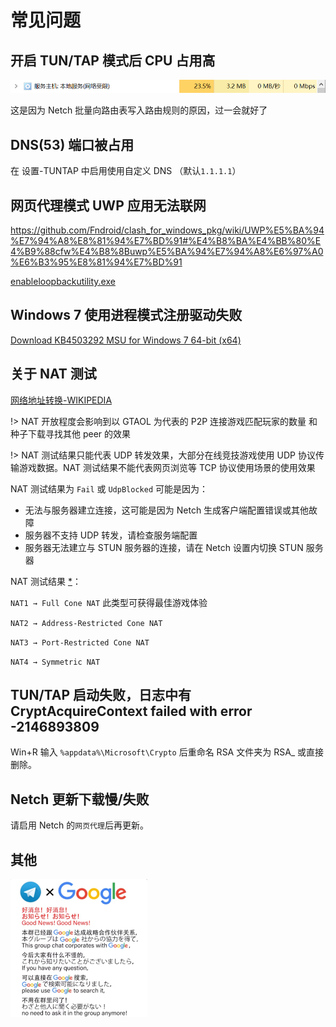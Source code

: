 # 常见问题

## 开启 TUN/TAP 模式后 CPU 占用高

![](resources/screenshots/faq/tuntap-high-cpu-usage.png)

这是因为 Netch 批量向路由表写入路由规则的原因，过一会就好了

## DNS(53) 端口被占用

在 设置-TUNTAP 中启用使用自定义 DNS （默认`1.1.1.1`）

## 网页代理模式 UWP 应用无法联网
https://github.com/Fndroid/clash_for_windows_pkg/wiki/UWP%E5%BA%94%E7%94%A8%E8%81%94%E7%BD%91#%E4%B8%BA%E4%BB%80%E4%B9%88cfw%E4%B8%8Buwp%E5%BA%94%E7%94%A8%E6%97%A0%E6%B3%95%E8%81%94%E7%BD%91

[enableloopbackutility.exe](https://telerik-fiddler.s3.amazonaws.com/fiddler/addons/enableloopbackutility.exe)

## Windows 7 使用进程模式注册驱动失败

[Download KB4503292 MSU for Windows 7 64-bit (x64)](http://download.windowsupdate.com/d/msdownload/update/software/secu/2019/06/windows6.1-kb4503292-x64_a35bb4ea16d1d529fde9abfe8a0c16e9061f74cd.msu)

## 关于 NAT 测试

[网络地址转换-WIKIPEDIA](https://zh.wikipedia.org/wiki/%E7%BD%91%E7%BB%9C%E5%9C%B0%E5%9D%80%E8%BD%AC%E6%8D%A2)

!> NAT 开放程度会影响到以 GTAOL 为代表的 P2P 连接游戏匹配玩家的数量 和 种子下载寻找其他 peer 的效果

!> NAT 测试结果只能代表 UDP 转发效果，大部分在线竞技游戏使用 UDP 协议传输游戏数据。NAT 测试结果不能代表网页浏览等 TCP 协议使用场景的使用效果

NAT 测试结果为 `Fail` 或 `UdpBlocked` 可能是因为：

- 无法与服务器建立连接，这可能是因为 Netch 生成客户端配置错误或其他故障
- 服务器不支持 UDP 转发，请检查服务端配置
- 服务器无法建立与 STUN 服务器的连接，请在 Netch 设置内切换 STUN 服务器

NAT 测试结果 [*](https://github.com/NetchX/Netch/issues/504#issuecomment-766508605)：

`NAT1 → Full Cone NAT` 此类型可获得最佳游戏体验

`NAT2 → Address-Restricted Cone NAT`

`NAT3 → Port-Restricted Cone NAT`

`NAT4 → Symmetric NAT`

## TUN/TAP 启动失败，日志中有 CryptAcquireContext failed with error -2146893809

Win+R 输入 `%appdata%\Microsoft\Crypto` 后重命名 RSA 文件夹为 RSA_ 或直接删除。

## Netch 更新下载慢/失败

请启用 Netch 的`网页代理`后再更新。

## 其他

![](resources/screenshots/faq/Google.png)
